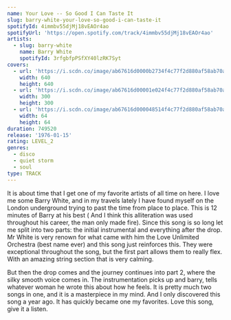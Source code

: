 ```yaml
---
name: Your Love -- So Good I Can Taste It
slug: barry-white-your-love-so-good-i-can-taste-it
spotifyId: 4immbv55djMj18vEAOr4ao
spotifyUrl: 'https://open.spotify.com/track/4immbv55djMj18vEAOr4ao'
artists:
  - slug: barry-white
    name: Barry White
    spotifyId: 3rfgbfpPSfXY40lzRK7Syt
covers:
  - url: 'https://i.scdn.co/image/ab67616d0000b2734f4c77f2d880af58ab70ad8a'
    width: 640
    height: 640
  - url: 'https://i.scdn.co/image/ab67616d00001e024f4c77f2d880af58ab70ad8a'
    width: 300
    height: 300
  - url: 'https://i.scdn.co/image/ab67616d000048514f4c77f2d880af58ab70ad8a'
    width: 64
    height: 64
duration: 749520
release: '1976-01-15'
rating: LEVEL_2
genres:
  - disco
  - quiet storm
  - soul
type: TRACK
---
```

It is about time that I get one of my favorite artists of all time on here. I love me some
Barry White, and in my travels lately I have found myself on the London underground trying
to past the time from place to place. This is 12 minutes of Barry at his best ( And I think
this alliteration was used throughout his career, the man only made fire). Since this song
is so long let me split into two parts: the initial instrumental and everything after the drop.
Mr White is very renown for what came with him the Love Unlimited Orchestra (best name ever)
and this song just reinforces this. They were exceptional throughout the song, but the first
part allows them to really flex. With an amazing string section that is very calming.

But then the drop comes and the journey continues into part 2, where the silky smooth voice
comes in. The instrumentation picks up and barry, tells whatever woman he wrote this about
how he feels. It is pretty much two songs in one, and it is a masterpiece in my mind. And
I only discovered this song a year ago. It has quickly became one my favorites. Love this
song, give it a listen.

